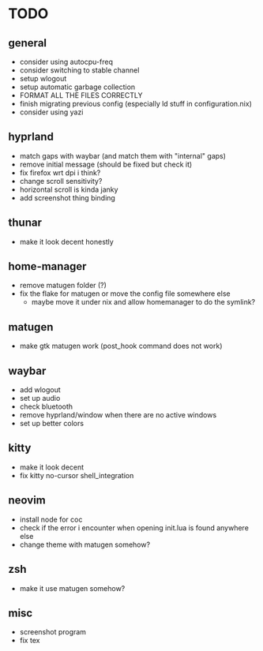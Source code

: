 # TODO

## general

- consider using autocpu-freq
- consider switching to stable channel
- setup wlogout
- setup automatic garbage collection
- FORMAT ALL THE FILES CORRECTLY
- finish migrating previous config (especially ld stuff in configuration.nix)
- consider using yazi

## hyprland

- match gaps with waybar (and match them with "internal" gaps)
- remove initial message (should be fixed but check it)
- fix firefox wrt dpi i think?
- change scroll sensitivity?
- horizontal scroll is kinda janky
- add screenshot thing binding

## thunar

- make it look decent honestly

## home-manager

- remove matugen folder (?)
- fix the flake for matugen or move the config file somewhere else
    - maybe move it under nix and allow homemanager to do the symlink?

## matugen

- make gtk matugen work (post_hook command does not work)

## waybar

- add wlogout
- set up audio
- check bluetooth
- remove hyprland/window when there are no active windows
- set up better colors

## kitty

- make it look decent
- fix kitty no-cursor shell_integration

## neovim

- install node for coc
- check if the error i encounter when opening init.lua is found anywhere else
- change theme with matugen somehow?

## zsh

- make it use matugen somehow?

## misc

- screenshot program
- fix tex

